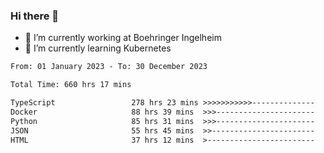 ### Hi there 👋
- 🔭 I’m currently working at Boehringer Ingelheim
- 🌱 I’m currently learning Kubernetes

 
<!--START_SECTION:waka-->

```txt
From: 01 January 2023 - To: 30 December 2023

Total Time: 660 hrs 17 mins

TypeScript                 278 hrs 23 mins >>>>>>>>>>>--------------   42.16 %
Docker                     88 hrs 39 mins  >>>----------------------   13.43 %
Python                     85 hrs 31 mins  >>>----------------------   12.95 %
JSON                       55 hrs 45 mins  >>-----------------------   08.45 %
HTML                       37 hrs 12 mins  >------------------------   05.64 %
```

<!--END_SECTION:waka-->

 
